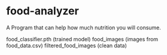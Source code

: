 # food-analyzer
A Program that can help how much nutrition you will consume.

food_classifier.pth (trained model)
food_images (images from food_data.csv)
filtered_food_images (clean data)
